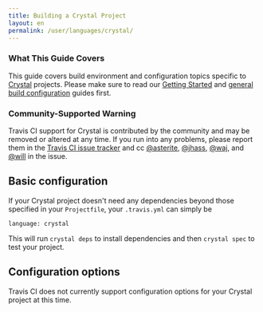 ```yaml
---
title: Building a Crystal Project
layout: en
permalink: /user/languages/crystal/
---
```


### What This Guide Covers

This guide covers build environment and configuration topics specific to [Crystal](http://crystal-lang.org)
projects. Please make sure to read our
[Getting Started](/user/getting-started/) and
[general build configuration](/user/build-configuration/) guides first.

### Community-Supported Warning

Travis CI support for Crystal is contributed by the community and may be removed or
altered at any time. If you run into any problems, please report them in the
[Travis CI issue tracker](https://github.com/travis-ci/travis-ci/issues/new?labels=community:crystal)
and cc [@asterite](https://github.com/asterite),
[@jhass](https://github.com/jhass),
[@waj](https://github.com/waj), and
[@will](https://github.com/will) in the issue.

## Basic configuration

If your Crystal project doesn't need any dependencies beyond those specified in
your `Projectfile`, your `.travis.yml` can simply be

    language: crystal

This will run `crystal deps` to install dependencies and then `crystal spec` to test your project.

## Configuration options

Travis CI does not currently support configuration options for your Crystal project at this time.
